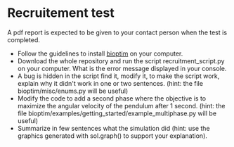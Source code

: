 # Recruitement test
A pdf report is expected to be given to your contact person when the test is completed.

- Follow the guidelines to install [bioptim](https://github.com/pyomeca/bioptim) on your computer.
- Download the whole repository and run the script recruitment_script.py on your computer. What is the error message displayed in your console.
- A bug is hidden in the script find it, modify it, to make the script work, explain why it didn't work in one or two sentences. (hint: the file bioptim/misc/enums.py will be useful)
- Modify the code to add a second phase where the objective is to maximize the angular velocity of the pendulum after 1 second. (hint: the file bioptim/examples/getting_started/example_multiphase.py will be useful)
- Summarize in few sentences what the simulation did (hint: use the graphics generated with sol.graph() to support your explanation).